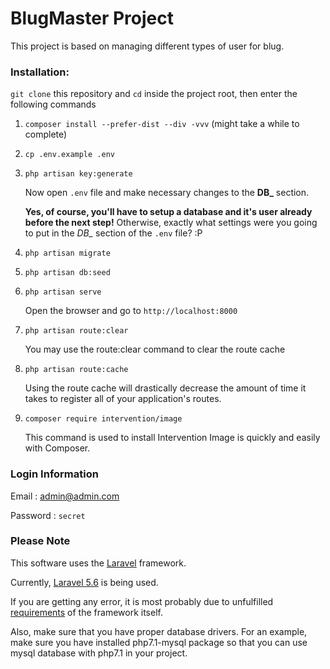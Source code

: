 # BlugMaster Project

This project is based on managing different types of user for blug.

### Installation:

`git clone` this repository and `cd` inside the project root, then enter the following commands

1. `composer install --prefer-dist --div -vvv` (might take a while to complete)

2. `cp .env.example .env`

3. `php artisan key:generate`

    Now open `.env` file and make necessary changes to the **DB_** section.
    
    **Yes, of course, you'll have to setup a database and it's user already before the next step!**
    Otherwise, exactly what settings were you going to put in the _DB\__ section of the `.env` file? :P

4. `php artisan migrate`

5. `php artisan db:seed`

6. `php artisan serve`

    Open the browser and go to `http://localhost:8000`

7. `php artisan route:clear`

    You may use the route:clear command to clear the route cache

8. `php artisan route:cache`

    Using the route cache will drastically decrease the amount of time it takes to register all of your application's routes. 

9. `composer require intervention/image`

	This command is used to install Intervention Image is quickly and easily with Composer.

### Login Information

Email : admin@admin.com

Password : `secret`

### Please Note

This software uses the [Laravel](https://laravel.com/ "Laravel") framework.

Currently, [Laravel 5.6](https://laravel.com/docs/5.6 "Laravel 5.4") is being used.

If you are getting any error, it is most probably due to 
unfulfilled [requirements](https://laravel.com/docs/5.6#server-requirements "Server Requirements") 
of the framework itself.

Also, make sure that you have proper database drivers. For an example, make sure 
you have installed php7.1-mysql package so that you can use mysql database with php7.1 in your project.
